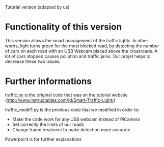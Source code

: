 Tutorial version (adapted by us)

# Functionality of this version


This version allows the smart management of the traffic lights. In other words, light turns green for the most blocked road, by detecting the number of cars on each road with an USB Webcam placed above the crossroads. A lot of cars stopped causes pollution and traffic jams. Our projet helps to decrease these two issues.  

# Further informations

traffic.py is the original code that was on the tutorial website (http://www.instructables.com/id/Smart-Traffic-Light/)

traffic_modif1.py is the previous code that we modified in order to:
- Make the code work for any USB webcam instead of PiCamera
- Set correctly the limits of our roads 
- Change frame treatment to make detection more accurate

Powerpoint is for further explanations

